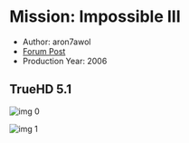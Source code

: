 # Mission: Impossible III

* Author: aron7awol
* [Forum Post](https://www.avsforum.com/threads/bass-eq-for-filtered-movies.2995212/post-57322744)
* Production Year: 2006

## TrueHD 5.1

![img 0](https://i.imgur.com/AXhr8SW.jpg)

![img 1](https://i.imgur.com/re7srVQ.png)

